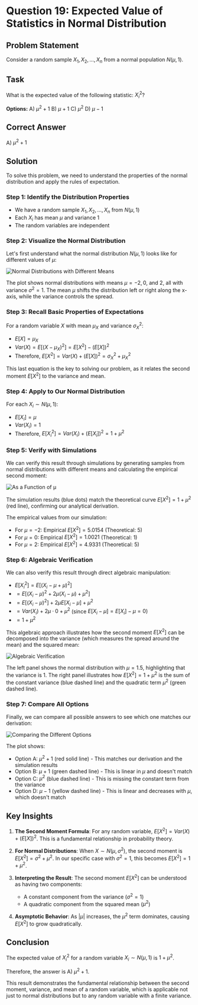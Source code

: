 # Question 19: Expected Value of Statistics in Normal Distribution

## Problem Statement
Consider a random sample $X_1, X_2, \ldots, X_n$ from a normal population $N(\mu, 1)$.

## Task
What is the expected value of the following statistic: $X_i^2$?

**Options:**
A) $\mu^2 + 1$
B) $\mu + 1$
C) $\mu^2$
D) $\mu - 1$

## Correct Answer
A) $\mu^2 + 1$

## Solution

To solve this problem, we need to understand the properties of the normal distribution and apply the rules of expectation.

### Step 1: Identify the Distribution Properties
- We have a random sample $X_1, X_2, \ldots, X_n$ from $N(\mu, 1)$
- Each $X_i$ has mean $\mu$ and variance 1
- The random variables are independent

### Step 2: Visualize the Normal Distribution
Let's first understand what the normal distribution $N(\mu, 1)$ looks like for different values of $\mu$:

![Normal Distributions with Different Means](../Images/L2_1_Quiz_19/normal_distributions.png)

The plot shows normal distributions with means $\mu = -2, 0,$ and $2$, all with variance $\sigma^2 = 1$. The mean $\mu$ shifts the distribution left or right along the x-axis, while the variance controls the spread.

### Step 3: Recall Basic Properties of Expectations
For a random variable $X$ with mean $\mu_X$ and variance $\sigma_X^2$:
- $E[X] = \mu_X$
- $Var(X) = E[(X - \mu_X)^2] = E[X^2] - (E[X])^2$
- Therefore, $E[X^2] = Var(X) + (E[X])^2 = \sigma_X^2 + \mu_X^2$

This last equation is the key to solving our problem, as it relates the second moment $E[X^2]$ to the variance and mean.

### Step 4: Apply to Our Normal Distribution
For each $X_i \sim N(\mu, 1)$:
- $E[X_i] = \mu$
- $Var(X_i) = 1$
- Therefore, $E[X_i^2] = Var(X_i) + (E[X_i])^2 = 1 + \mu^2$

### Step 5: Verify with Simulations
We can verify this result through simulations by generating samples from normal distributions with different means and calculating the empirical second moment:

![As a Function of μ](../Images/L2_1_Quiz_19/expected_x_squared.png)

The simulation results (blue dots) match the theoretical curve $E[X^2] = 1 + \mu^2$ (red line), confirming our analytical derivation.

The empirical values from our simulation:
- For $\mu = -2$: Empirical $E[X^2] = 5.0154$ (Theoretical: 5)
- For $\mu = 0$: Empirical $E[X^2] = 1.0021$ (Theoretical: 1)
- For $\mu = 2$: Empirical $E[X^2] = 4.9331$ (Theoretical: 5)

### Step 6: Algebraic Verification
We can also verify this result through direct algebraic manipulation:
- $E[X_i^2] = E[(X_i - \mu + \mu)^2]$
- $= E[(X_i - \mu)^2 + 2\mu(X_i - \mu) + \mu^2]$
- $= E[(X_i - \mu)^2] + 2\mu E[X_i - \mu] + \mu^2$
- $= Var(X_i) + 2\mu \cdot 0 + \mu^2$ (since $E[X_i - \mu] = E[X_i] - \mu = 0$)
- $= 1 + \mu^2$

This algebraic approach illustrates how the second moment $E[X^2]$ can be decomposed into the variance (which measures the spread around the mean) and the squared mean:

![Algebraic Verification](../Images/L2_1_Quiz_19/algebraic_verification.png)

The left panel shows the normal distribution with $\mu = 1.5$, highlighting that the variance is 1. The right panel illustrates how $E[X^2] = 1 + \mu^2$ is the sum of the constant variance (blue dashed line) and the quadratic term $\mu^2$ (green dashed line).

### Step 7: Compare All Options
Finally, we can compare all possible answers to see which one matches our derivation:

![Comparing the Different Options](../Images/L2_1_Quiz_19/options_comparison.png)

The plot shows:
- Option A: $\mu^2 + 1$ (red solid line) - This matches our derivation and the simulation results
- Option B: $\mu + 1$ (green dashed line) - This is linear in $\mu$ and doesn't match
- Option C: $\mu^2$ (blue dashed line) - This is missing the constant term from the variance
- Option D: $\mu - 1$ (yellow dashed line) - This is linear and decreases with $\mu$, which doesn't match

## Key Insights
1. **The Second Moment Formula**: For any random variable, $E[X^2] = Var(X) + (E[X])^2$. This is a fundamental relationship in probability theory.

2. **For Normal Distributions**: When $X \sim N(\mu, \sigma^2)$, the second moment is $E[X^2] = \sigma^2 + \mu^2$. In our specific case with $\sigma^2 = 1$, this becomes $E[X^2] = 1 + \mu^2$.

3. **Interpreting the Result**: The second moment $E[X^2]$ can be understood as having two components:
   - A constant component from the variance ($\sigma^2 = 1$)
   - A quadratic component from the squared mean ($\mu^2$)

4. **Asymptotic Behavior**: As $|\mu|$ increases, the $\mu^2$ term dominates, causing $E[X^2]$ to grow quadratically.

## Conclusion
The expected value of $X_i^2$ for a random variable $X_i \sim N(\mu, 1)$ is $1 + \mu^2$.

Therefore, the answer is A) $\mu^2 + 1$.

This result demonstrates the fundamental relationship between the second moment, variance, and mean of a random variable, which is applicable not just to normal distributions but to any random variable with a finite variance. 
